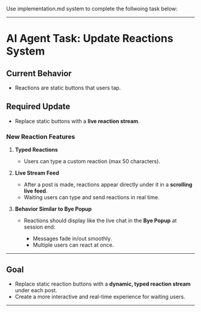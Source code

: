 Use implementation.md system to complete the follwoing task below: 

---

# **AI Agent Task: Update Reactions System**

## Current Behavior

* Reactions are static buttons that users tap.

## Required Update

* Replace static buttons with a **live reaction stream**.

### New Reaction Features

1. **Typed Reactions**

   * Users can type a custom reaction (max 50 characters).

2. **Live Stream Feed**

   * After a post is made, reactions appear directly under it in a **scrolling live feed**.
   * Waiting users can type and send reactions in real time.

3. **Behavior Similar to Bye Popup**

   * Reactions should display like the live chat in the **Bye Popup** at session end:

     * Messages fade in/out smoothly.
     * Multiple users can react at once.

---

## Goal

* Replace static reaction buttons with a **dynamic, typed reaction stream** under each post.
* Create a more interactive and real-time experience for waiting users.

---

